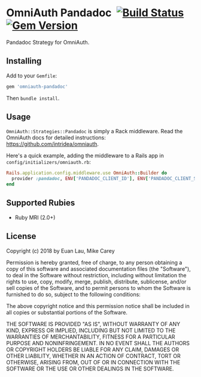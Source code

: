 # OmniAuth Pandadoc &nbsp;[![Build Status](https://secure.travis-ci.org/euanlau/omniauth-pandadoc.svg?branch=master)](https://travis-ci.org/euanlau/omniauth-pandadoc) [![Gem Version](https://img.shields.io/gem/v/omniauth-pandadoc.svg)](https://rubygems.org/gems/omniauth-pandadoc)

Pandadoc Strategy for OmniAuth.

## Installing

Add to your `Gemfile`:

```ruby
gem 'omniauth-pandadoc'
```

Then `bundle install`.

## Usage

`OmniAuth::Strategies::Pandadoc` is simply a Rack middleware. Read the OmniAuth docs for detailed instructions: https://github.com/intridea/omniauth.

Here's a quick example, adding the middleware to a Rails app in `config/initializers/omniauth.rb`:

```ruby
Rails.application.config.middleware.use OmniAuth::Builder do
  provider :pandadoc, ENV['PANDADOC_CLIENT_ID'], ENV['PANDADOC_CLIENT_SECRET']
end
```

## Supported Rubies

- Ruby MRI (2.0+)

## License

Copyright (c) 2018 by Euan Lau, Mike Carey

Permission is hereby granted, free of charge, to any person obtaining a copy of this software and associated documentation files (the "Software"), to deal in the Software without restriction, including without limitation the rights to use, copy, modify, merge, publish, distribute, sublicense, and/or sell copies of the Software, and to permit persons to whom the Software is furnished to do so, subject to the following conditions:

The above copyright notice and this permission notice shall be included in all copies or substantial portions of the Software.

THE SOFTWARE IS PROVIDED "AS IS", WITHOUT WARRANTY OF ANY KIND, EXPRESS OR IMPLIED, INCLUDING BUT NOT LIMITED TO THE WARRANTIES OF MERCHANTABILITY, FITNESS FOR A PARTICULAR PURPOSE AND NONINFRINGEMENT. IN NO EVENT SHALL THE AUTHORS OR COPYRIGHT HOLDERS BE LIABLE FOR ANY CLAIM, DAMAGES OR OTHER LIABILITY, WHETHER IN AN ACTION OF CONTRACT, TORT OR OTHERWISE, ARISING FROM, OUT OF OR IN CONNECTION WITH THE SOFTWARE OR THE USE OR OTHER DEALINGS IN THE SOFTWARE.